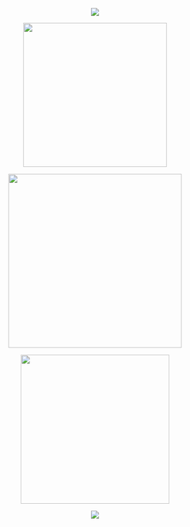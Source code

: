 <p align="center"> <img src="https://64.media.tumblr.com/03a8a0ecca5ab2288cda989c8a4bae50/793ad1013fb2c73c-d1/s400x600/4b8ced966995a8167d78b6e9e4c1075d810e08c6.pnj">
<p align="center"> <img src="https://files.catbox.moe/0rky7e.png"width="290">
<p align="center"> <img src="https://files.catbox.moe/iylwv3.png"width="350">
<p align="center"> <img src="https://files.catbox.moe/lzmblp.png"width="300">
<p align="center"> <img src="https://64.media.tumblr.com/86663195aec34006b0ebe263d8ca4267/793ad1013fb2c73c-46/s400x600/0050b9fe0ee4a323f89e83523dad1a44edf1d3bd.pnj">
